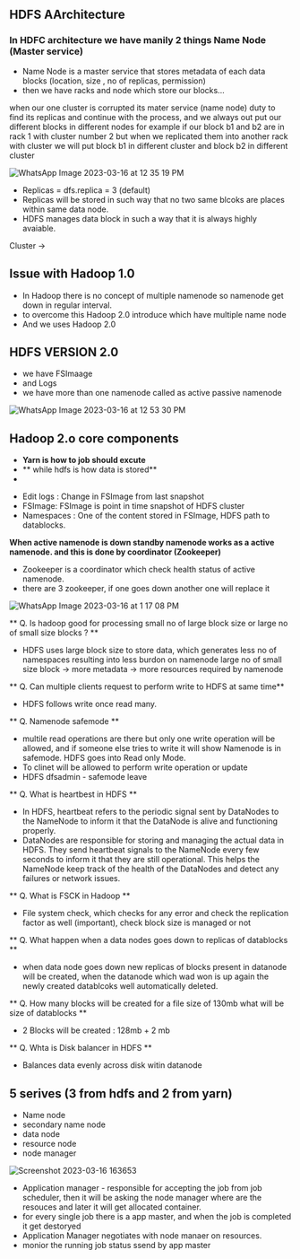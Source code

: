 ## HDFS AArchitecture

### In HDFC architecture we have manily 2 things Name Node (Master service)
- Name Node is a master service that stores metadata of each data blocks (location, size , no of replicas, permission)
- then we have racks and node which store our blocks...

when our one cluster is corrupted its mater service (name node) duty to find its replicas and continue with the process, and we always
out put our different blocks in different nodes for example if our block b1 and b2 are in rack 1 with cluster number 2 but when we replicated 
them into another rack with cluster we will put block b1 in different cluster and block b2 in different cluster 

![WhatsApp Image 2023-03-16 at 12 35 19 PM](https://user-images.githubusercontent.com/54886608/225540343-d110c80f-adea-4cb9-b8ed-3dc68ac56913.jpeg)


- Replicas = dfs.replica = 3 (default)
- Replicas will be stored in such way that no two same blcoks are places within same data node.
- HDFS manages data block in such a way that it is always highly avaiable.


Cluster -> 



## Issue with Hadoop 1.0
- In Hadoop there is no concept of multiple namenode so namenode get down in regular interval.
- to overcome this Hadoop 2.0 introduce which have multiple name node
- And we uses Hadoop 2.0

## HDFS VERSION 2.0
- we have FSImaage
- and Logs
- we have more than one namenode called as active passive namenode

![WhatsApp Image 2023-03-16 at 12 53 30 PM](https://user-images.githubusercontent.com/54886608/225543763-a017d15a-bc14-4890-b0a9-e2f2c2dcc41a.jpeg)

## Hadoop 2.o core components
- **Yarn is how to job should excute**
- ** while hdfs is how data is stored**
- 


* Edit logs : Change in FSImage from last snapshot
* FSImage: FSImage is point in time snapshot of HDFS cluster
* Namespaces : One of the content stored in FSImage, HDFS path to datablocks.

**When active namenode is down standby namenode works as a active namenode. and this is done by  coordinator (Zookeeper)**
- Zookeeper is a coordinator which check health status of active namenode.
- there are 3 zookeeper, if one goes down another one will replace it

![WhatsApp Image 2023-03-16 at 1 17 08 PM](https://user-images.githubusercontent.com/54886608/225549257-0e7e4597-bf04-4a92-a6d9-d9bbf3c8d75b.jpeg)

** Q. Is hadoop good for processing small no of large block size or large no of small size blocks ? **
- HDFS uses large block size to store data, which generates less no of namespaces resulting into less burdon on namenode
large no of small size block -> more metadata -> more resources required by namenode

** Q. Can multiple clients request to perform write to HDFS at same time**
- HDFS follows write once read many.

** Q. Namenode safemode **
- multile read operations are there but only one write operation will be allowed, and if someone else tries to write it will show Namenode is in safemode. HDFS goes into Read only Mode.
- To clinet will be allowed to perform write operation or update
- HDFS dfsadmin - safemode leave

** Q. What is heartbest in HDFS **
- In HDFS, heartbeat refers to the periodic signal sent by DataNodes to the NameNode to inform it that the DataNode is alive and functioning properly.
- DataNodes are responsible for storing and managing the actual data in HDFS. They send heartbeat signals to the NameNode every few seconds to inform it that they are still operational. This helps the NameNode keep track of the health of the DataNodes and detect any failures or network issues.

** Q. What is FSCK in Hadoop **
- File system check, which checks for any error and check the replication factor as well (important), check block size is managed or not

** Q. What happen when a data nodes goes down to replicas of datablocks **
- when data node goes down new replicas of blocks present in datanode will be created, when the datanode which wad won is up again the newly created datablcoks well automatically deleted.

** Q. How many blocks will be created for a file size of 130mb what will be size of datablocks **
- 2 Blocks will be created : 128mb + 2 mb

** Q. Whta is Disk balancer in HDFS **
- Balances data evenly across disk witin datanode

## 5 serives (3 from hdfs and 2 from yarn)
- Name node
- secondary name node
- data node
- resource node
- node manager

![Screenshot 2023-03-16 163653](https://user-images.githubusercontent.com/54886608/225600404-87ecc2cb-fbf7-47e7-b0ac-39d9e8d7c6d8.png)


- Application manager - responsible for accepting the job from job scheduler, then it will be asking the node manager where are the resouces and later it will get allocated container.
- for every single job there is a app master, and when the job is completed it get destoryed
- Application Manager negotiates with node manaer on resources.
- monior the running job status ssend by app master
